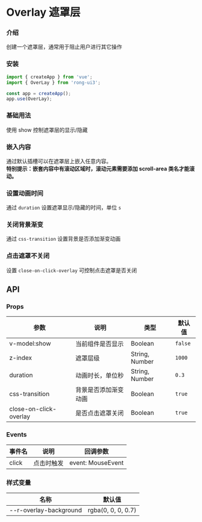 # Overlay 遮罩层

### 介绍
创建一个遮罩层，通常用于阻止用户进行其它操作


### 安装
```javascript
import { createApp } from 'vue';
import { OverLay } from 'rong-ui3';

const app = createApp();
app.use(OverLay);
```


### 基础用法
使用 show 控制遮罩层的显示/隐藏
<script setup>
  import OverlayBasic from '../demo/OverlayBasic.vue?raw'
</script>
<HljsBlock :code="OverlayBasic"></HljsBlock>


### 嵌入内容
通过默认插槽可以在遮罩层上嵌入任意内容。  
**特别提示：嵌套内容中有滚动区域时，滚动元素需要添加 scroll-area 类名才能滚动。**
<script setup>
  import OverlayEmbedContent from '../demo/OverlayEmbedContent.vue?raw'
</script>
<HljsBlock :code="OverlayEmbedContent"></HljsBlock>


### 设置动画时间
通过 `duration` 设置遮罩显示/隐藏的时间，单位 `s`
<script setup>
  import OverlayDuration from '../demo/OverlayDuration.vue?raw'
</script>
<HljsBlock :code="OverlayDuration"></HljsBlock>


### 关闭背景渐变
通过 `css-transition` 设置背景是否添加渐变动画
<script setup>
  import OverlayCssTransition from '../demo/OverlayCssTransition.vue?raw'
</script>
<HljsBlock :code="OverlayCssTransition"></HljsBlock>


### 点击遮罩不关闭
设置 `close-on-click-overlay` 可控制点击遮罩是否关闭
<script setup>
  import OverlayCloseOnClick from '../demo/OverlayCloseOnClick.vue?raw'
</script>
<HljsBlock :code="OverlayCloseOnClick"></HljsBlock>


## API

### Props

| 参数                   | 说明                 | 类型           | 默认值  |
|------------------------|--------------------|----------------|---------|
| v-model:show           | 当前组件是否显示     | Boolean        | `false` |
| z-index                | 遮罩层级             | String, Number | `1000`  |
| duration               | 动画时长，单位秒      | String, Number | `0.3`   |
| css-transition         | 背景是否添加渐变动画 | Boolean        | `true`  |
| close-on-click-overlay | 是否点击遮罩关闭     | Boolean        | `true`  |


### Events

| 事件名 | 说明       | 回调参数          |
|--------|----------|-------------------|
| click  | 点击时触发 | event: MouseEvent |


### 样式变量

| 名称                   | 默认值             |
|------------------------|--------------------|
| --r-overlay-background | rgba(0, 0, 0, 0.7) |
